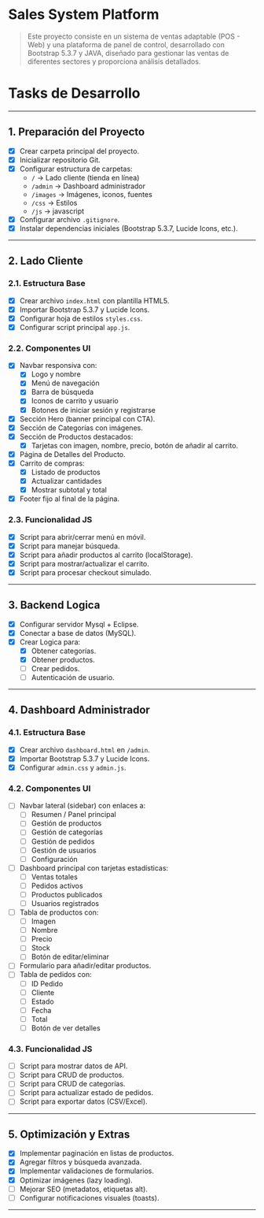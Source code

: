 # Sales System Platform

> Este proyecto consiste en un sistema de ventas adaptable (POS - Web) y una plataforma de panel de control,
desarrollado con Bootstrap 5.3.7 y JAVA, diseñado para gestionar las ventas de diferentes sectores y proporciona análisis detallados.
>

# Tasks de Desarrollo
---
## 1. Preparación del Proyecto
- [X] Crear carpeta principal del proyecto.
- [x] Inicializar repositorio Git.
- [x] Configurar estructura de carpetas:
  - `/` → Lado cliente (tienda en línea)
  - `/admin` → Dashboard administrador
  - `/images` → Imágenes, iconos, fuentes
  - `/css` → Estilos
  - `/js` → javascript
- [x] Configurar archivo `.gitignore`.
- [x] Instalar dependencias iniciales (Bootstrap 5.3.7, Lucide Icons, etc.).

---

## 2. Lado Cliente
### 2.1. Estructura Base
- [x] Crear archivo `index.html` con plantilla HTML5.
- [x] Importar Bootstrap 5.3.7 y Lucide Icons.
- [x] Configurar hoja de estilos `styles.css`.
- [x] Configurar script principal `app.js`.

### 2.2. Componentes UI
- [x] Navbar responsiva con:
  - [x] Logo y nombre
  - [x] Menú de navegación
  - [x] Barra de búsqueda
  - [x] Iconos de carrito y usuario
  - [x] Botones de iniciar sesión y registrarse
- [x] Sección Hero (banner principal con CTA).
- [x] Sección de Categorías con imágenes.
- [x] Sección de Productos destacados:
  - [x] Tarjetas con imagen, nombre, precio, botón de añadir al carrito.
- [x] Página de Detalles del Producto.
- [x] Carrito de compras:
  - [x] Listado de productos
  - [x] Actualizar cantidades
  - [x] Mostrar subtotal y total
- [x] Footer fijo al final de la página.

### 2.3. Funcionalidad JS
- [x] Script para abrir/cerrar menú en móvil.
- [x] Script para manejar búsqueda.
- [x] Script para añadir productos al carrito (localStorage).
- [x] Script para mostrar/actualizar el carrito.
- [x] Script para procesar checkout simulado.

---

##  3. Backend Logica
- [x] Configurar servidor Mysql + Eclipse.
- [x] Conectar a base de datos (MySQL).
- [x] Crear Logica para:
  - [x] Obtener categorías.
  - [x] Obtener productos.
  - [ ] Crear pedidos.
  - [ ] Autenticación de usuario.

---

## 4. Dashboard Administrador
### 4.1. Estructura Base
- [x] Crear archivo `dashboard.html` en `/admin`.
- [x] Importar Bootstrap 5.3.7 y Lucide Icons.
- [x] Configurar `admin.css` y `admin.js`.

### 4.2. Componentes UI
- [ ] Navbar lateral (sidebar) con enlaces a:
  - [ ] Resumen / Panel principal
  - [ ] Gestión de productos
  - [ ] Gestión de categorías
  - [ ] Gestión de pedidos
  - [ ] Gestión de usuarios
  - [ ] Configuración
- [ ] Dashboard principal con tarjetas estadísticas:
  - [ ] Ventas totales
  - [ ] Pedidos activos
  - [ ] Productos publicados
  - [ ] Usuarios registrados
- [ ] Tabla de productos con:
  - [ ] Imagen
  - [ ] Nombre
  - [ ] Precio
  - [ ] Stock
  - [ ] Botón de editar/eliminar
- [ ] Formulario para añadir/editar productos.
- [ ] Tabla de pedidos con:
  - [ ] ID Pedido
  - [ ] Cliente
  - [ ] Estado
  - [ ] Fecha
  - [ ] Total
  - [ ] Botón de ver detalles

### 4.3. Funcionalidad JS
- [ ] Script para mostrar datos de API.
- [ ] Script para CRUD de productos.
- [ ] Script para CRUD de categorías.
- [ ] Script para actualizar estado de pedidos.
- [ ] Script para exportar datos (CSV/Excel).

---

## 5. Optimización y Extras
- [x] Implementar paginación en listas de productos.
- [x] Agregar filtros y búsqueda avanzada.
- [x] Implementar validaciones de formularios.
- [x] Optimizar imágenes (lazy loading).
- [ ] Mejorar SEO (metadatos, etiquetas alt).
- [ ] Configurar notificaciones visuales (toasts).

---
